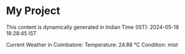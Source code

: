 # My Project

This content is dynamically generated in Indian Time (IST): 2024-05-18 18:28:45 IST


Current Weather in Coimbatore:
Temperature: 24.88 °C
Condition: mist
